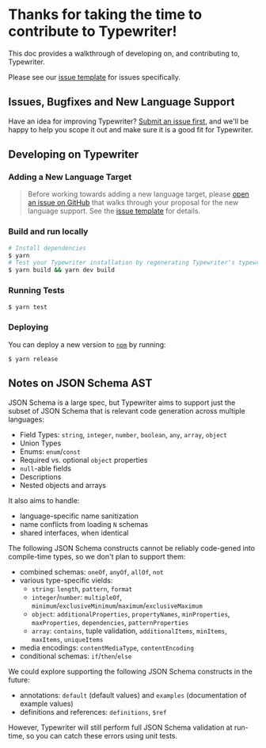 # Thanks for taking the time to contribute to Typewriter!

This doc provides a walkthrough of developing on, and contributing to, Typewriter.

Please see our [issue template](ISSUE_TEMPLATE.md) for issues specifically.

## Issues, Bugfixes and New Language Support

Have an idea for improving Typewriter? [Submit an issue first](https://github.com/segmentio/typewriter/issues/new), and we'll be happy to help you scope it out and make sure it is a good fit for Typewriter.

## Developing on Typewriter

### Adding a New Language Target

> Before working towards adding a new language target, please [open an issue on GitHub](https://github.com/segmentio/typewriter/issues/new) that walks through your proposal for the new language support. See the [issue template](ISSUE_TEMPLATE.md) for details.

### Build and run locally

```sh
# Install dependencies
$ yarn
# Test your Typewriter installation by regenerating Typewriter's typewriter client.
$ yarn build && yarn dev build
```

### Running Tests

```sh
$ yarn test
```

### Deploying

You can deploy a new version to [`npm`](https://www.npmjs.com/package/typewriter) by running:

```
$ yarn release
```

## Notes on JSON Schema AST

JSON Schema is a large spec, but Typewriter aims to support just the subset of JSON Schema that is relevant code generation across multiple languages:

- Field Types: `string`, `integer`, `number`, `boolean`, `any`, `array`, `object`
- Union Types
- Enums: `enum`/`const`
- Required vs. optional `object` properties
- `null`-able fields
- Descriptions
- Nested objects and arrays

It also aims to handle:
- language-specific name sanitization
- name conflicts from loading `N` schemas
- shared interfaces, when identical

The following JSON Schema constructs cannot be reliably code-gened into compile-time types, so we don't plan to support them:
- combined schemas: `oneOf`, `anyOf`, `allOf`, `not`
- various type-specific vields:
  - `string`: `length`, `pattern`, `format`
  - `integer`/`number`: `multipleOf`, `minimum`/`exclusiveMinimum`/`maximum`/`exclusiveMaximum`
  - `object`: `additionalProperties`, `propertyNames`, `minProperties`, `maxProperties`, `dependencies`, `patternProperties`
  - `array`: `contains`, tuple validation, `additionalItems`, `minItems`, `maxItems`, `uniqueItems`
- media encodings: `contentMediaType`, `contentEncoding`
- conditional schemas: `if`/`then`/`else`

We could explore supporting the following JSON Schema constructs in the future:
- annotations: `default` (default values) and `examples` (documentation of example values)
- definitions and references: `definitions`, `$ref`

However, Typewriter will still perform full JSON Schema validation at run-time, so you can catch these errors using unit tests.
